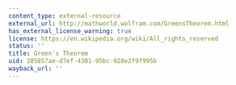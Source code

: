 ```yaml
---
content_type: external-resource
external_url: http://mathworld.wolfram.com/GreensTheorem.html
has_external_license_warning: true
license: https://en.wikipedia.org/wiki/All_rights_reserved
status: ''
title: Green's Theorem
uid: 285857ae-d7ef-4301-95bc-928e2f9f995b
wayback_url: ''
---
```

